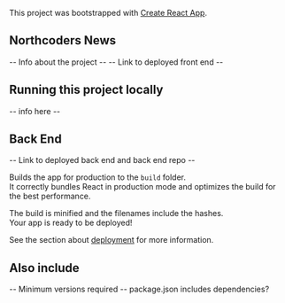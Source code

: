 This project was bootstrapped with [Create React App](https://github.com/facebook/create-react-app).

## Northcoders News

-- Info about the project --
-- Link to deployed front end --

## Running this project locally

-- info here --

## Back End

-- Link to deployed back end and back end repo --

Builds the app for production to the `build` folder.<br>
It correctly bundles React in production mode and optimizes the build for the best performance.

The build is minified and the filenames include the hashes.<br>
Your app is ready to be deployed!

See the section about [deployment](https://facebook.github.io/create-react-app/docs/deployment) for more information.

## Also include

-- Minimum versions required
-- package.json includes dependencies? 

